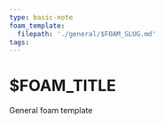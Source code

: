 ```yaml
---
type: basic-note
foam_template:
  filepath: './general/$FOAM_SLUG.md'
tags: 
---
```


# $FOAM_TITLE

General foam template
